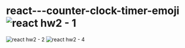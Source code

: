 # react---counter-clock-timer-emoji![react hw2 - 1](https://user-images.githubusercontent.com/81373639/133988322-9fd8afbf-c7bf-40b9-9d82-ac0e4f851e76.png)
![react hw2 - 2](https://user-images.githubusercontent.com/81373639/133988330-94187502-7d63-4bf8-bfa8-6b9ffaee9abc.png)
![react hw2 - 4](https://user-images.githubusercontent.com/81373639/133988337-b3f442eb-f081-4cd9-bbba-6b8c5328273a.png)
